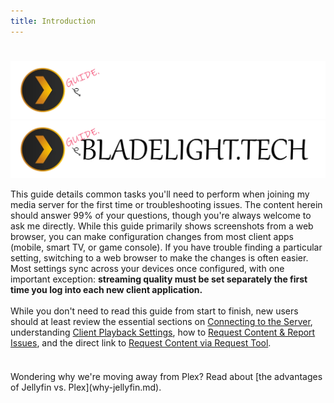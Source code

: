 ```yaml
---
title: Introduction
---
```


#

![Logo](assets/images/guide-logo-dark.webp#only-dark)
![Logo](assets/images/guide-logo-light.webp#only-light)

This guide details common tasks you'll need to perform when joining my media server for the first time or troubleshooting issues. The content herein should answer 99% of your questions, though you're always welcome to ask me directly. While this guide primarily shows screenshots from a web browser, you can make configuration changes from most client apps (mobile, smart TV, or game console). If you have trouble finding a particular setting, switching to a web browser to make the changes is often easier. Most settings sync across your devices once configured, with one important exception: **streaming quality must be set separately the first time you log into each new client application.**
<br><br>
While you don't need to read this guide from start to finish, new users should at least review the essential sections on [Connecting to the Server](connecting.md), understanding [Client Playback Settings](client-settings.md), how to [Request Content & Report Issues](requests-and-issues.md), and the direct link to [Request Content via Request Tool](https://request.bladelight.tech).

<div id="plex-countdown" style="font-size: 1.5em; font-weight: bold; text-align: center; margin-top: 20px; color: red;"></div>

<script>
var countDownDate = new Date("July 1, 2025 00:00:00").getTime();

var x = setInterval(function() {
  var now = new Date().getTime();
  var distance = countDownDate - now;

  var days = Math.floor(distance / (1000 * 60 * 60 * 24));
  var hours = Math.floor((distance % (1000 * 60 * 60 * 24)) / (1000 * 60 * 60));
  var minutes = Math.floor((distance % (1000 * 60 * 60)) / (1000 * 60));
  var seconds = Math.floor((distance % (1000 * 60)) / 1000);

  // Check if the element exists before trying to update it
  var countdownElement = document.getElementById("plex-countdown");
  if (countdownElement) {
      countdownElement.innerHTML = "Plex Decommissioned in: " + days + "d " + hours + "h "
      + minutes + "m " + seconds + "s ";

      if (distance < 0) {
        clearInterval(x);
        countdownElement.innerHTML = "Plex Decommissioned";
      }
  } else {
      // If element doesn't exist, stop the interval
      clearInterval(x);
  }
}, 1000);
</script>

<br>
Wondering why we're moving away from Plex? Read about [the advantages of Jellyfin vs. Plex](why-jellyfin.md).

